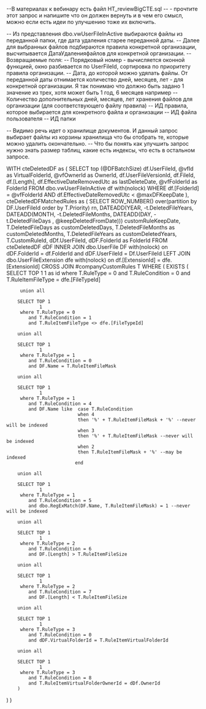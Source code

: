 --В материалах к вебинару есть файл HT_reviewBigCTE.sql
-- - прочтите этот запрос и напишите что он должен вернуть и в чем его смысл, можно если есть идеи по улучшению тоже их включить.

-- Из представления dbo.vwUserFileInActive выбираются файлы из переданной папки, где дата удаления старее переданной даты.
-- Далее для выбранных файлов подбираются правила конкретной организации, высчитывается ДатаУдаленияфайлов для конкретной организации.
-- Возвращаемые поля:
-- Порядковый номер - вычисляется оконной функцией, окно разбивается по UserFileId, сортировка по приоритету правила организации.
-- Дата, до которой можно удялать файлы. От переданной даты отнимается количество дней, месяцев, лет - для конкретной организации.
   Я так понимаю что должно быть задано 1 значение из трех, хотя может быть 1 год, 6 месяцев например
-- Количество дополнительных дней, месяцев, лет хранения файлов для организации (для соответствующего файлу правила)
-- ИД правила, которое выбирается для конкретного файла и организации
-- ИД файла пользователя
-- ИД папки

-- Видимо речь идет о хранилище документов. И данный запрос выбирает файлы из корзины хранилища что бы отобрать те, которые можно удалить окончательно.
-- Что бы понять как улучшить запрос нужно знать размер таблиц, какие есть индексы, что есть в остальном запросе.


WITH cteDeletedDF as
(
SELECT top (@DFBatchSize)
		df.UserFileId,
		@vfId as VirtualFolderId,
		@vfOwnerId as OwnerId,
		df.UserFileVersionId,
		df.FileId,
		df.[Length],
		df.EffectiveDateRemovedUtc as lastDeleteDate,
		@vfFolderId as FolderId
 FROM dbo.vwUserFileInActive df with(nolock)
  WHERE df.[FolderId] = @vfFolderId
	AND df.EffectiveDateRemovedUtc < @maxDFKeepDate
),
cteDeletedDFMatchedRules
as
(
SELECT ROW_NUMBER() over(partition by DF.UserFileId order by T.Priority) rn,
		DATEADD(YEAR, -t.DeletedFileYears,
				DATEADD(MONTH, -t.DeletedFileMonths,
						DATEADD(DAY, -t.DeletedFileDays , @keepDeletedFromDate))) customRuleKeepDate,
		T.DeletedFileDays as customDeletedDays,
		T.DeletedFileMonths as customDeletedMonths,
		T.DeletedFileYears as customDeletedYears,
		T.CustomRuleId,
		dDf.UserFileId,
		dDF.FolderId as FolderId
FROM cteDeletedDF dDF
INNER JOIN dbo.UserFile DF with(nolock)
	on dDF.FolderId = df.FolderId
	 and dDF.UserFileId = Df.UserFileId
LEFT JOIN dbo.UserFileExtension dfe with(nolock)
	on df.[ExtensionId] = dfe.[ExtensionId]
CROSS JOIN #companyCustomRules T
WHERE
  (
	EXISTS
		(
		SELECT TOP 1
				1 as id
		 where T.RuleType = 0
			and T.RuleCondition = 0
			and T.RuleItemFileType = dfe.[FileTypeId]

		 union all

		SELECT TOP 1
				1
		 where T.RuleType = 0
			and T.RuleCondition = 1
			and T.RuleItemFileType <> dfe.[FileTypeId]

		union all

		SELECT TOP 1
				1
		 where T.RuleType = 1
			and T.RuleCondition = 0
			and DF.Name = T.RuleItemFileMask

		union all

		SELECT TOP 1
				1
		 where T.RuleType = 1
			and T.RuleCondition = 4
			and DF.Name like  case T.RuleCondition
							  when 4
							  then '%' + T.RuleItemFileMask + '%' --never will be indexed
							  when 3
							  then '%' + T.RuleItemFileMask --never will be indexed
							  when 2
							  then T.RuleItemFileMask + '%' --may be indexed
							 end

		union all

		SELECT TOP 1
				1
		 where T.RuleType = 1
			and T.RuleCondition = 5
			and dbo.RegExMatch(DF.Name, T.RuleItemFileMask) = 1 --never will be indexed

		union all

		SELECT TOP 1
				1
		 where T.RuleType = 2
			and T.RuleCondition = 6
			and DF.[Length] > T.RuleItemFileSize

		union all

		SELECT TOP 1
				1
		 where T.RuleType = 2
			and T.RuleCondition = 7
			and DF.[Length] < T.RuleItemFileSize

		union all

		SELECT TOP 1
				1
		 where T.RuleType = 3
			and T.RuleCondition = 0
			and dDF.VirtualFolderId = T.RuleItemVirtualFolderId

		union all

		SELECT TOP 1
				1
		 where T.RuleType = 3
			and T.RuleCondition = 8
			and T.RuleItemVirtualFolderOwnerId = dDf.OwnerId
		)
  )
)
